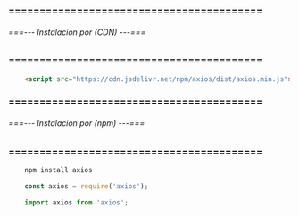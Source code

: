 ### ========================================= ###
###### ===--- Instalacion por (CDN) ---=== ######
### ========================================= ###

<!-- Colocamos el CDN. -->

```html
    <script src="https://cdn.jsdelivr.net/npm/axios/dist/axios.min.js"></script>
```

### ========================================= ###
###### ===--- Instalacion por (npm) ---=== ######
### ========================================= ###

<!-- Instalamos por (npm). -->

```bat
	npm install axios
```

<!-- Ahora lo importamos en nuestro archivo JavaScript. -->

```js
	const axios = require('axios');
```

<!-- O de esta forma. -->

```js
	import axios from 'axios';
```